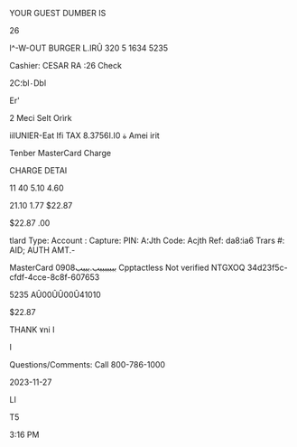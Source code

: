 YOUR GUEST DUMBER IS

26

l^-W-OUT BURGER L.IRÛ
320 5 1634 5235

Cashier: CESAR RA
:26
Check

2C؛bl٠Dbl

Er'

2 Meci Selt Orìrk

iilUNlER-Eat Ifi
TAX 8.375ة
0ا.ا6
Amei irit

Tenber MasterCard
Charge

CHARGE DETAI

11 40
5.10
4.60

21.10
1.77
$22.87

$22.87
.00

tlard Type:
Account :
Capture:
PIN:
A؛Jth Code:
Acjth Ref:
da8؛ia6
Trars #:
AID;
AUTH AMT.-

MasterCard
بببببببب.بببب0908
Cpptactless
Not verified
NTGXOQ
34d23f5c-cfdf-4cce-8c8f-607653

5235
AÛ00ÛÛ00Û41010

$22.87

THANK ٧ni I

I

Questions/Comments: Call 800-786-1000

2023-11-27

LI

Τ5

3:16 PM

